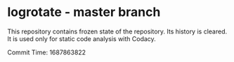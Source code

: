 # logrotate - master branch

This repository contains frozen state of the repository.
Its history is cleared. It is used only for static code
analysis with Codacy.

Commit Time: 1687863822